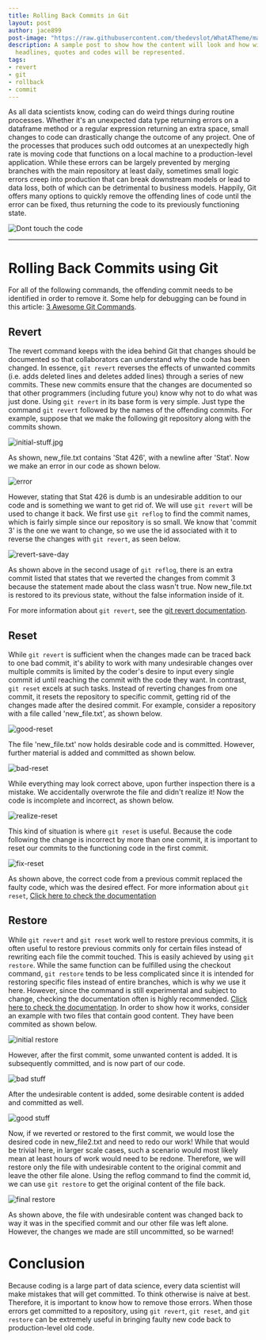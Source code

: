 ```yaml
---
title: Rolling Back Commits in Git
layout: post
author: jace899
post-image: "https://raw.githubusercontent.com/thedevslot/WhatATheme/master/assets/images/SamplePost.png?token=AHMQUEPC4IFADOF5VG4QVN26Z64GG"
description: A sample post to show how the content will look and how will different
  headlines, quotes and codes will be represented.
tags:
- revert
- git
- rollback
- commit
---
```


As all data scientists know, coding can do weird things during routine processes. Whether it's an unexpected data type returning errors on a dataframe method or a regular expression returning an extra space, small changes to code can drastically change the outcome of any project. One of the processes that produces such odd outcomes at an unexpectedly high rate is moving code that functions on a local machine to a production-level application. While these errors can be largely prevented by merging branches with the main repository at least daily, sometimes small logic errors creep into production that can break downstream models or lead to data loss, both of which can be detrimental to business models. Happily, Git offers many options to quickly remove the offending lines of code until the error can be fixed, thus returning the code to its previously functioning state.

![Dont touch the code](/assets\images\blogimages\figs-10-21\dont-touch-my-code.jpg)

---

# Rolling Back Commits using Git
For all of the following commands, the offending commit needs to be identified in order to remove it. Some help for debugging can be found in this article: [3 Awesome Git Commands](https://www.vinta.com.br/blog/2015/3-awesome-git-commands/).
## Revert
The revert command keeps with the idea behind Git that changes should be documented so that collaborators can understand why the code has been changed. In essence, `git revert` reverses the effects of unwanted commits (i.e. adds deleted lines and deletes added lines) through a series of new commits. These new commits ensure that the changes are documented so that other programmers (including future you) know why not to do what was just done. Using `git revert` in its base form is very simple. Just type the command `git revert` followed by the names of the offending commits. For example, suppose that we make the following git repository along with the commits shown.

![initial-stuff.jpg](/assets\images\blogimages\figs-10-21\initial-stuff.jpg)

As shown, new_file.txt contains 'Stat 426', with a newline after 'Stat'. Now we make an error in our code as shown below.

![error](/assets\images\blogimages\figs-10-21\not-wanted.jpg)

However, stating that Stat 426 is dumb is an undesirable addition to our code and is something we want to get rid of. We will use `git revert` will be used to change it back. We first use `git reflog` to find the commit names, which is fairly simple since our repository is so small. We know that 'commit 3' is the one we want to change, so we use the id associated with it to reverse the changes with `git revert`, as seen below.

![revert-save-day](/assets\images\blogimages\figs-10-21\Revert-saves-day.jpg)

As shown above in the second usage of `git reflog`, there is an extra commit listed that states that we reverted the changes from commit 3 because the statement made about the class wasn't true. Now new_file.txt is restored to its previous state, without the false information inside of it.

For more information about `git revert`, see the [git revert documentation](https://git-scm.com/docs/git-revert).

## Reset

While `git revert` is sufficient when the changes made can be traced back to one bad commit, it's ability to work with many undesirable changes over multiple commits is limited by the coder's desire to input every single commit id until reaching the commit with the code they want. In contrast, `git reset` excels at such tasks. Instead of reverting changes from one commit, it resets the repository to specific commit, getting rid of the changes made after the desired commit. For example, consider a repository with a file called 'new_file.txt', as shown below.

![good-reset](/assets\images\blogimages\figs-10-21\good-reset.jpg)

The file 'new_file.txt' now holds desirable code and is committed. However, further material is added and committed as shown below.

![bad-reset](/assets\images\blogimages\figs-10-21\reset-bad.jpg)

While everything may look correct above, upon further inspection there is a mistake. We accidentally overwrote the file and didn't realize it! Now the code is incomplete and incorrect, as shown below.

![realize-reset](/assets\images\blogimages\figs-10-21\reset-realize.jpg)

This kind of situation is where `git reset` is useful. Because the code following the change is incorrect by more than one commit, it is important to reset our commits to the functioning code in the first commit.

![fix-reset](/assets\images\blogimages\figs-10-21\reset-fix.jpg)

As shown above, the correct code from a previous commit replaced the faulty code, which was the desired effect. For more information about `git reset`, [Click here to check the documentation](https://git-scm.com/docs/git-reset)

## Restore

While `git revert` and `git reset` work well to restore previous commits, it is often useful to restore previous commits only for certain files instead of rewriting each file the commit touched. This is easily achieved by using `git restore`. While the same function can be fulfilled using the checkout command, `git restore` tends to be less complicated since it is intended for restoring specific files instead of entire branches, which is why we use it here. However, since the command is still experimental and subject to change, checking the documentation often is highly recommended. [Click here to check the documentation](https://git-scm.com/docs/git-restore). In order to show how it works, consider an example with two files that contain good content. They have been commited as shown below.

![initial restore](/assets\images\blogimages\figs-10-21\restore-begin.jpg)

However, after the first commit, some unwanted content is added. It is subsequently committed, and is now part of our code.

![bad stuff](/assets\images\blogimages\figs-10-21\restore-bad.jpg)

After the undesirable content is added, some desirable content is added and committed as well.

![good stuff](/assets\images\blogimages\figs-10-21\restore-good.jpg)

Now, if we reverted or restored to the first commit, we would lose the desired code in new_file2.txt and need to redo our work! While that would be trivial here, in larger scale cases, such a scenario would most likely mean at least hours of work would need to be redone. Therefore, we will restore only the file with undesirable content to the original commit and leave the other file alone. Using the reflog command to find the commit id, we can use `git restore` to get the original content of the file back.

![final restore](/assets\images\blogimages\figs-10-21\restore-final.jpg)

As shown above, the file with undesirable content was changed back to way it was in the specified commit and our other file was left alone. However, the changes we made are still uncommitted, so be warned!

# Conclusion

Because coding is a large part of data science, every data scientist will make mistakes that will get committed. To think otherwise is naive at best. Therefore, it is important to know how to remove those errors. When those errors get committed to a repository, using  `git revert`, `git reset`, and `git restore` can be extremely useful in bringing faulty new code back to production-level old code.